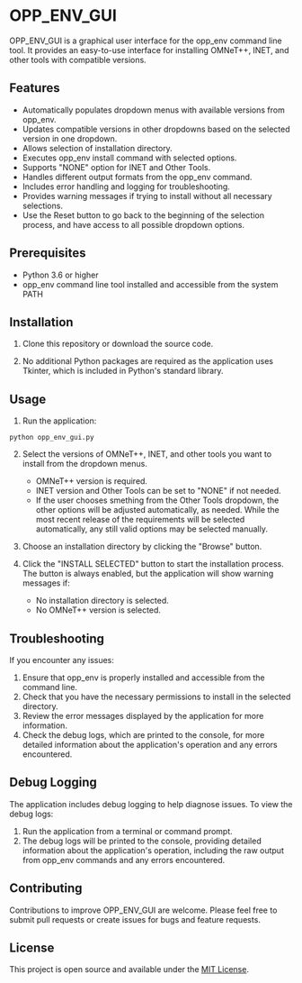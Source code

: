 # OPP_ENV_GUI

OPP_ENV_GUI is a graphical user interface for the opp_env command line tool. 
It provides an easy-to-use interface for installing OMNeT++, INET, and other tools with compatible versions.

## Features

- Automatically populates dropdown menus with available versions from opp_env.
- Updates compatible versions in other dropdowns based on the selected version in one dropdown.
- Allows selection of installation directory.
- Executes opp_env install command with selected options.
- Supports "NONE" option for INET and Other Tools.
- Handles different output formats from the opp_env command.
- Includes error handling and logging for troubleshooting.
- Provides warning messages if trying to install without all necessary selections.
- Use the Reset button to go back to the beginning of the selection process, and have access to all
  possible dropdown options.

## Prerequisites

- Python 3.6 or higher
- opp_env command line tool installed and accessible from the system PATH

## Installation

1. Clone this repository or download the source code.

2. No additional Python packages are required as the application uses Tkinter, which is included in Python's standard library.

## Usage

1. Run the application:

```
python opp_env_gui.py
```

2. Select the versions of OMNeT++, INET, and other tools you want to install from the dropdown menus.
   - OMNeT++ version is required.
   - INET version and Other Tools can be set to "NONE" if not needed.
   - If the user chooses smething from the Other Tools dropdown, the other options will be adjusted automatically, as needed.
     While the most recent release of the requirements will be selected automatically, any still valid options may be selected manually.

3. Choose an installation directory by clicking the "Browse" button.

4. Click the "INSTALL SELECTED" button to start the installation process. The button is always enabled, but the application will show warning messages if:
   - No installation directory is selected.
   - No OMNeT++ version is selected.

## Troubleshooting

If you encounter any issues:

1. Ensure that opp_env is properly installed and accessible from the command line.
2. Check that you have the necessary permissions to install in the selected directory.
3. Review the error messages displayed by the application for more information.
4. Check the debug logs, which are printed to the console, for more detailed information about the application's operation and any errors encountered.

## Debug Logging

The application includes debug logging to help diagnose issues. To view the debug logs:

1. Run the application from a terminal or command prompt.
2. The debug logs will be printed to the console, providing detailed information about the application's operation, including the raw output from opp_env commands and any errors encountered.

## Contributing

Contributions to improve OPP_ENV_GUI are welcome. Please feel free to submit pull requests or create issues for bugs and feature requests.

## License

This project is open source and available under the [MIT License](LICENSE).
